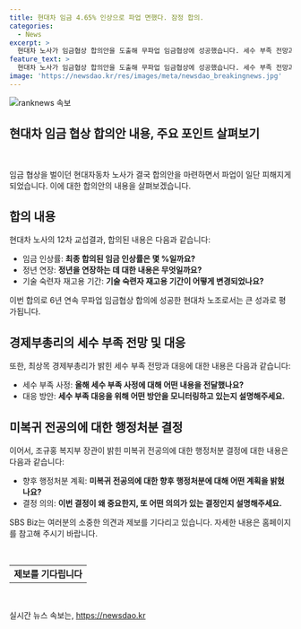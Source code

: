 ```yaml
---
title: 현대차 임금 4.65% 인상으로 파업 면했다. 잠정 합의.
categories:
  - News
excerpt: >
  현대차 노사가 임금협상 합의안을 도출해 무파업 임금협상에 성공했습니다. 세수 부족 전망과 관련해 경제부총리가 발언하고, 정부의 미복귀 전공의에 대한 행정처분 결정도 이슈가 되고 있습니다. 최지수 기자의 소식과 함께 뉴스의 주요 국내 이슈를 살펴볼게요. [150자]
feature_text: >
  현대차 노사가 임금협상 합의안을 도출해 무파업 임금협상에 성공했습니다. 세수 부족 전망과 관련해 경제부총리가 발언하고, 정부의 미복귀 전공의에 대한 행정처분 결정도 이슈가 되고 있습니다. 최지수 기자의 소식과 함께 뉴스의 주요 국내 이슈를 살펴볼게요. [150자]
image: 'https://newsdao.kr/res/images/meta/newsdao_breakingnews.jpg'
---
```


<p><img src="https://newsdao.kr/res/images/meta/newsdao_breakingnews.jpg" alt="ranknews 속보" /></p>

<h2 data-ke-size="size26"><b>현대차 임금 협상 합의안 내용, 주요 포인트 살펴보기</b></h2>

<p data-ke-size="size16">&nbsp;</p>

<p>임금 협상을 벌이던 현대자동차 노사가 결국 합의안을 마련하면서 파업이 일단 피해지게 되었습니다. 이에 대한 합의안의 내용을 살펴보겠습니다.</p>

<h2 data-ke-size="size24"><b>합의 내용</b></h2>

<p data-ke-size="size16">현대차 노사의 12차 교섭결과, 합의된 내용은 다음과 같습니다:</p>

<ul>
<li>임금 인상률: <b>최종 합의된 임금 인상률은 몇 %일까요?</b></li>
<li>정년 연장: <b>정년을 연장하는 데 대한 내용은 무엇일까요?</b></li>
<li>기술 숙련자 재고용 기간: <b>기술 숙련자 재고용 기간이 어떻게 변경되었나요?</b></li>
</ul>

<p data-ke-size="size16">이번 합의로 6년 연속 무파업 임금협상 합의에 성공한 현대차 노조로서는 큰 성과로 평가됩니다.</p>

<h2 data-ke-size="size24"><b>경제부총리의 세수 부족 전망 및 대응</b></h2>

<p data-ke-size="size16">또한, 최상목 경제부총리가 밝힌 세수 부족 전망과 대응에 대한 내용은 다음과 같습니다:</p>

<ul>
<li>세수 부족 사정: <b>올해 세수 부족 사정에 대해 어떤 내용을 전달했나요?</b></li>
<li>대응 방안: <b>세수 부족 대응을 위해 어떤 방안을 모니터링하고 있는지 설명해주세요.</b></li>
</ul>

<h2 data-ke-size="size24"><b>미복귀 전공의에 대한 행정처분 결정</b></h2>

<p data-ke-size="size16">이어서, 조규홍 복지부 장관이 밝힌 미복귀 전공의에 대한 행정처분 결정에 대한 내용은 다음과 같습니다:</p>

<ul>
<li>향후 행정처분 계획: <b>미복귀 전공의에 대한 향후 행정처분에 대해 어떤 계획을 밝혔나요?</b></li>
<li>결정 의의: <b>이번 결정이 왜 중요한지, 또 어떤 의의가 있는 결정인지 설명해주세요.</b></li>
</ul>

<p data-ke-size="size16">SBS Biz는 여러분의 소중한 의견과 제보를 기다리고 있습니다. 자세한 내용은 홈페이지를 참고해 주시기 바랍니다.</p>

<p data-ke-size="size16">&nbsp;</p>

<table>
<tbody>
<tr>
<td style="text-align: center; height: 17px;"><b>제보를 기다립니다</b></td>
</tr>
</tbody>
</table>

<p data-ke-size="size16">&nbsp;</p>
실시간 뉴스 속보는, <a href="https://newsdao.kr" rel="dofollow">https://newsdao.kr</a>


